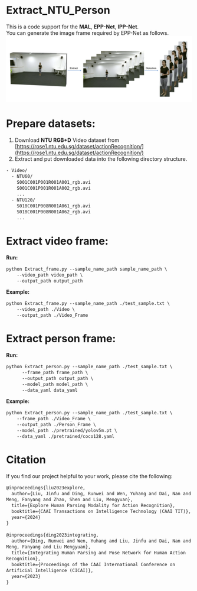 # Extract_NTU_Person
This is a code support for the **MAL**, **EPP-Net**, **IPP-Net**. <br />
You can generate the image frame required by EPP-Net as follows.
![image](./Fig.png)

# Prepare datasets:
1. Download **NTU RGB+D** Video dataset from [https://rose1.ntu.edu.sg/dataset/actionRecognition/](https://rose1.ntu.edu.sg/dataset/actionRecognition/) <br />
2. Extract and put downloaded data into the following directory structure.
```
- Video/
  - NTU60/
    S001C001P001R001A001_rgb.avi
    S001C001P001R001A002_rgb.avi
    ...
  - NTU120/
    S018C001P008R001A061_rgb.avi
    S018C001P008R001A062_rgb.avi
    ...
```
# Extract video frame:
**Run:** 
```
python Extract_frame.py --sample_name_path sample_name_path \
    --video_path video_path \
    --output_path output_path
```
**Example:** 
```
python Extract_frame.py --sample_name_path ./test_sample.txt \
    --video_path ./Video \
    --output_path ./Video_Frame
```
# Extract person frame:
**Run:** 
```
python Extract_person.py --sample_name_path ./test_sample.txt \
      --frame_path frame_path \
      --output_path output_path \
      --model_path model_path \
      --data_yaml data_yaml
```
**Example:**
```
python Extract_person.py --sample_name_path ./test_sample.txt \
    --frame_path ./Video_Frame \
    --output_path ./Person_Frame \
    --model_path ./pretrained/yolov5m.pt \
    --data_yaml ./pretrained/coco128.yaml
```

# Citation
If you find our project helpful to your work, please cite the following:
```
@inproceedings{liu2023explore,
  author={Liu, Jinfu and Ding, Runwei and Wen, Yuhang and Dai, Nan and Meng, Fanyang and Zhao, Shen and Liu, Mengyuan},
  title={Explore Human Parsing Modality for Action Recognition}, 
  booktitle={CAAI Transactions on Intelligence Technology (CAAI TIT)}, 
  year={2024}
}

@inproceedings{ding2023integrating,
  author={Ding, Runwei and Wen, Yuhang and Liu, Jinfu and Dai, Nan and Meng, Fanyang and Liu Mengyuan},
  title={Integrating Human Parsing and Pose Network for Human Action Recognition}, 
  booktitle={Proceedings of the CAAI International Conference on Artificial Intelligence (CICAI)}, 
  year={2023}
}
```



